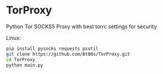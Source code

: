 # TorProxy
Python Tor SOCKS5 Proxy with best torrc settings for security

Linux:
```bash
pip install pysocks requests psutil
git clone https://github.com/Bt08s/TorProxy.git
cd TorProxy
python main.py
```
